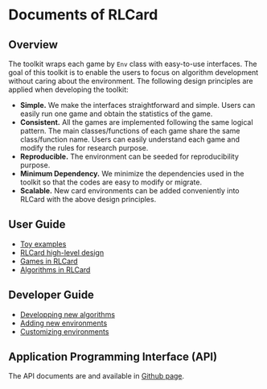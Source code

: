 # Documents of RLCard

## Overview
The toolkit wraps each game by `Env` class with easy-to-use interfaces. The goal of this toolkit is to enable the users to focus on algorithm development without caring about the environment. The following design principles are applied when developing the toolkit:
*   **Simple.** We make the interfaces straightforward and simple. Users can easily run one game and obtain the statistics of the game.
*   **Consistent.** All the games are implemented following the same logical pattern. The main classes/functions of each game share the same class/function name. Users can easily understand each game and modify the rules for research purpose.
*   **Reproducible.** The environment can be seeded for reproducibility purpose.
*   **Minimum Dependency.** We minimize the dependencies used in the toolkit so that the codes are easy to modify or migrate.
*   **Scalable.** New card environments can be added conveniently into RLCard with the above design principles.

## User Guide

*   [Toy examples](toy-examples.md)
*   [RLCard high-level design](high-level-design.md)
*   [Games in RLCard](games.md)
*   [Algorithms in RLCard](algorithms.md)

## Developer Guide

*   [Developping new algorithms](developping-algorithms.md)
*   [Adding new environments](adding-new-environments.md)
*   [Customizing environments](customizing-environments.md)

## Application Programming Interface (API)
The API documents are and available in [Github page](https://rlcard.github.io/index.html).
